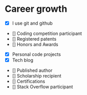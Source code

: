 # Career growth

- [x] I use git and github
- [] Coding competition participant
- [] Registered patents
- [] Honors and Awards
- [X] Personal code projects
- [X] Tech blog
- [] Published author
- [] Scholarship recipient
- [] Certifications
- [] Stack Overflow participant
